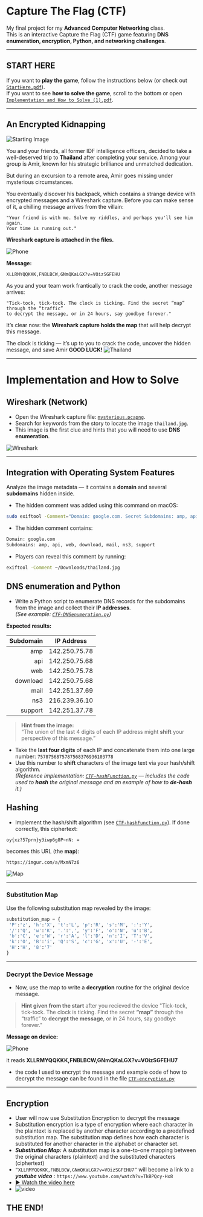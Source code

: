 # Capture The Flag (CTF)

My final project for my **Advanced Computer Networking** class.  
This is an interactive Capture the Flag (CTF) game featuring **DNS enumeration, encryption, Python, and networking challenges**.

---

## START HERE

If you want to **play the game**, follow the instructions below (or check out [`StartHere.pdf`](StartHere.pdf)).  
If you want to see **how to solve the game**, scroll to the bottom or open [`Implementation and How to Solve (1).pdf`](Implementation%20and%20How%20to%20Solve%20(1).pdf).

---

## An Encrypted Kidnapping

![Starting Image](media/firstpicture.png)

You and your friends, all former IDF intelligence officers, decided to take a well-deserved trip to **Thailand** after completing your service. Among your group is Amir, known for his strategic brilliance and unmatched dedication.  

But during an excursion to a remote area, Amir goes missing under mysterious circumstances.

You eventually discover his backpack, which contains a strange device with encrypted messages and a Wireshark capture. Before you can make sense of it, a chilling message arrives from the villain:

```text
"Your friend is with me. Solve my riddles, and perhaps you'll see him again.
Your time is running out."
```

**Wireshark capture is attached in the files.**

![Phone](media/bagandphone.png)

**Message:**
```
XLLRMYQQKKK,FNBLBCW,GNmQKaLGX?v=VOizSGFEHU
```
As you and your team work frantically to crack the code, another message arrives:

```text
"Tick-tock, tick-tock. The clock is ticking. Find the secret “map” through the “traffic”
to decrypt the message, or in 24 hours, say goodbye forever."
```

It’s clear now: the **Wireshark capture holds the map** that will help decrypt this message.

The clock is ticking — it’s up to you to crack the code, uncover the hidden message, and save Amir **GOOD LUCK!**
![Thailand](media/scenery.png)

---

# Implementation and How to Solve

## Wireshark (Network)
- Open the Wireshark capture file: [`mysterious.pcapng`](mysterious.pcapng).
- Search for keywords from the story to locate the image `thailand.jpg`.
- This image is the first clue and hints that you will need to use **DNS enumeration**.

![Wireshark](media/firstpicture.png)

---

## Integration with Operating System Features
Analyze the image metadata — it contains a **domain** and several **subdomains** hidden inside.
- The hidden comment was added using this command on macOS:

```bash
sudo exiftool -Comment="Domain: google.com. Secret Subdomains: amp, api, web, download, mail, ns3, support" ~/Downloads/thailand.jpg
```
- The hidden comment contains:

``` bash
Domain: google.com
Subdomains: amp, api, web, download, mail, ns3, support
```
- Players can reveal this comment by running:

``` bash
exiftool -Comment ~/Downloads/thailand.jpg
```

## DNS enumeration and Python
- Write a Python script to enumerate DNS records for the subdomains from the image and collect their **IP addresses**.  
  *(See example: [`CTF-DNSenumeration.py`](CTF-DNSenumeration.py))*

**Expected results:**

| Subdomain | IP Address     |
|----------:|----------------|
| amp       | 142.250.75.78  |
| api       | 142.250.75.68  |
| web       | 142.250.75.78  |
| download  | 142.250.75.68  |
| mail      | 142.251.37.69  |
| ns3       | 216.239.36.10  |
| support   | 142.251.37.78  |

> **Hint from the image:**  
> “The union of the last 4 digits of each IP address might **shift** your perspective of this message.”

- Take the **last four digits** of each IP and concatenate them into one large number: `7578756875787568376936103778`
- Use this number to **shift** characters of the image text via your hash/shift algorithm.  
  *(Reference implementation: [`CTF-hashFunction.py`](CTF-hashFunction.py) — includes the code used to **hash** the original message and an example of how to **de-hash** it.)*


## Hashing
- Implement the hash/shift algorithm (see [`CTF-hashFunction.py`](CTF-hashFunction.py)).
 If done correctly, this ciphertext:

```
oy{xz?57prn}y3iwp6g8P~nN: =
```
becomes this URL (the **map**):

```
https://imgur.com/a/MxmN7z6
```

![Map](media/map.png)

---

### Substitution Map
Use the following substitution map revealed by the image:
```python
substitution_map = {
 'P':'z', 'h':'X', 't':'L', 'p':'R', 's':'M', ':':'Y',
 '/':'Q', 'w':'K', '.':',', 'y':'F', 'o':'N', 'u':'B',
 'b':'C', 'e':'W', 'r':'A', 'l':'D', 'n':'I', 'T':'V',
 'k':'O', 'B':'i', 'Q':'S', 'c':'G', 'x':'U', '-':'E',
 'H':'H', '8':'7'
}
```

---
### Decrypt the Device Message
- Now, use the map to write a **decryption** routine for the original device message.
> **Hint given from the start** after you recieved the device 
> "Tick-tock, tick-tock. The clock is ticking. Find the secret **“map”** through the “traffic” to **decrypt the message**, or in 24 hours, say goodbye forever."

**Message on device:**

![Phone](media/phone.png)

it reads **XLLRMYQQKKK,FNBLBCW,GNmQKaLGX?v=VOizSGFEHU7**

- the code I used to encrypt the message and example code of how to decrypt the message can be found in the file [`CTF-encryption.py`](CTF-encryption.py)

 ---
## Encryption
- User will now use Substitution Encryption to decrypt the message
- Substitution encryption is a type of encryption where each character in the plaintext is replaced by another character according to a predefined substitution map. The substitution map defines how each character is substituted for another character in the alphabet or character set.
- ***Substitution Map:*** A substitution map is a one-to-one mapping between the original characters (plaintext) and the substituted characters (ciphertext)
- `“XLLRMYQQKKK,FNBLBCW,GNmQKaLGX?v=VOizSGFEHU7”` will become a link to a ***youtube video*** : `https://www.youtube.com/watch?v=TkBPQcy-Hx8`
- [▶ Watch the video here](https://www.youtube.com/watch?v=TkBPQcy-Hx8)
- ![video](media/video.png)

## THE END!

